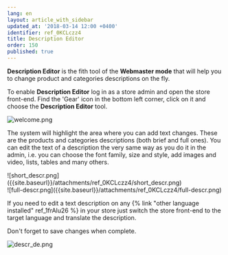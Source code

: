 ```yaml
---
lang: en
layout: article_with_sidebar
updated_at: '2018-03-14 12:00 +0400'
identifier: ref_0KCLczz4
title: Description Editor
order: 150
published: true
---
```

**Description Editor** is the fith tool of the **Webmaster mode** that will help you to change product and categories descriptions on the fly. 

To enable **Description Editor** log in as a store admin and open the store front-end. Find the 'Gear' icon in the bottom left corner, click on it and choose the **Description Editor** tool.

![welcome.png]({{site.baseurl}}/attachments/ref_0KCLczz4/welcome.png)

The system will highlight the area where you can add text changes. These are the products and categories descriptions (both brief and full ones). You can edit the text of a description the very same way as you do it in the admin, i.e. you can choose the font family, size and style, add images and video, lists, tables and many others. 

<div class="ui stackable two column grid">
  <div class="column" markdown="span">![short_descr.png]({{site.baseurl}}/attachments/ref_0KCLczz4/short_descr.png)</div>
  <div class="column" markdown="span">![full-descr.png]({{site.baseurl}}/attachments/ref_0KCLczz4/full-descr.png)</div>
</div>

If you need to edit a text description on any {% link "other language installed" ref_1frAlu26 %} in your store just switch the store front-end to the target language and translate the description. 

Don't forget to save changes when complete.

![descr_de.png]({{site.baseurl}}/attachments/ref_0KCLczz4/descr_de.png)
